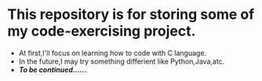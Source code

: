 # This repository is for storing some of my code-exercising project. 
+ At first,I'll focus on learning how to code with C language.
+ In the future,I may try something differient like Python,Java,atc.
+ ***To be continued......***
